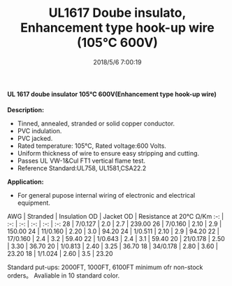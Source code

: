 ﻿---
layout: post 
title: UL1617 Doube insulato, Enhancement type hook-up wire (105℃ 600V)
categories: wire-cable
overview: 
series: FN10
part_number: 10-1617-0
thumb_img: static/17-thumb-20200326095042.jpg
image: static/17-20200326095042.jpg
date: 2018/5/6 7:00:19
permalink: /wire-cable/ul1716-doube-insulato-enhancement-type-hookup-wire-105degc-600v.html
---



#### UL 1617  doube insulator 105℃ 600V(Enhancement type hook-up wire)
 
__Description:__

* Tinned, annealed, stranded or solid copper conductor.
* PVC indulation.
* PVC jacked. 
* Rated temperature: 105℃, Rated voltage:600 Volts.
* Uniform thickness of wire to ensure easy stripping and cutting.
* Passes UL VW-1&amp;Cul FT1 vertical flame test.
* Reference Standard:UL758, UL1581,CSA22.2 
 
__Application:__

* For general pupose internal wiring of electronic and electrical equipment. 

AWG | Stranded | Insulation OD | Jacket OD | Resistance at 20℃ Ω/Km
:-: | :-: |  :-: |  :-: |  :-: |  :-: 
28 | 7/0.127 | 2.0 | 2.7 | 239.00
26 | 7/0.160 | 2.10 | 2.9 | 150.00
24 | 11/0.160 | 2.20 | 3.0 | 94.20
24 | 1/0.511 | 2.10 | 2.9 | 94.20
22 | 17/0.160 | 2.4 | 3.2 | 59.40
22 | 1/0.643 | 2.4 | 3.1 | 59.40
20 | 21/0.178 | 2.50 | 3.30 | 36.70
20 | 1/0.813 | 2.40 | 3.25 | 36.70
18 | 34/0.178 | 2.80 | 3.60 |  23.20
18 | 1/1.024 | 2.60 | 3.5 | 23.20

Standard put-ups: 2000FT, 1000FT, 6100FT minimum ofr non-stock orders。
Avaliable in 10 standard color. 
